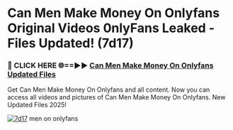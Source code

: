 # Can Men Make Money On Onlyfans Original Videos 0nlyFans Leaked - Files Updated! (7d17)

<h3>🔴 CLICK HERE 🌐==►► <a href="https://tinyurl.com/4seja8ks" rel="nofollow">Can Men Make Money On Onlyfans Updated Files</a></h3>

Get Can Men Make Money On Onlyfans and all content. Now you can access all videos and pictures of Can Men Make Money On Onlyfans. New Updated Files 2025!

[![7d17](https://i.imgur.com/EWjZXRe.gif)](https://tinyurl.com/4seja8ks)
men on onlyfans